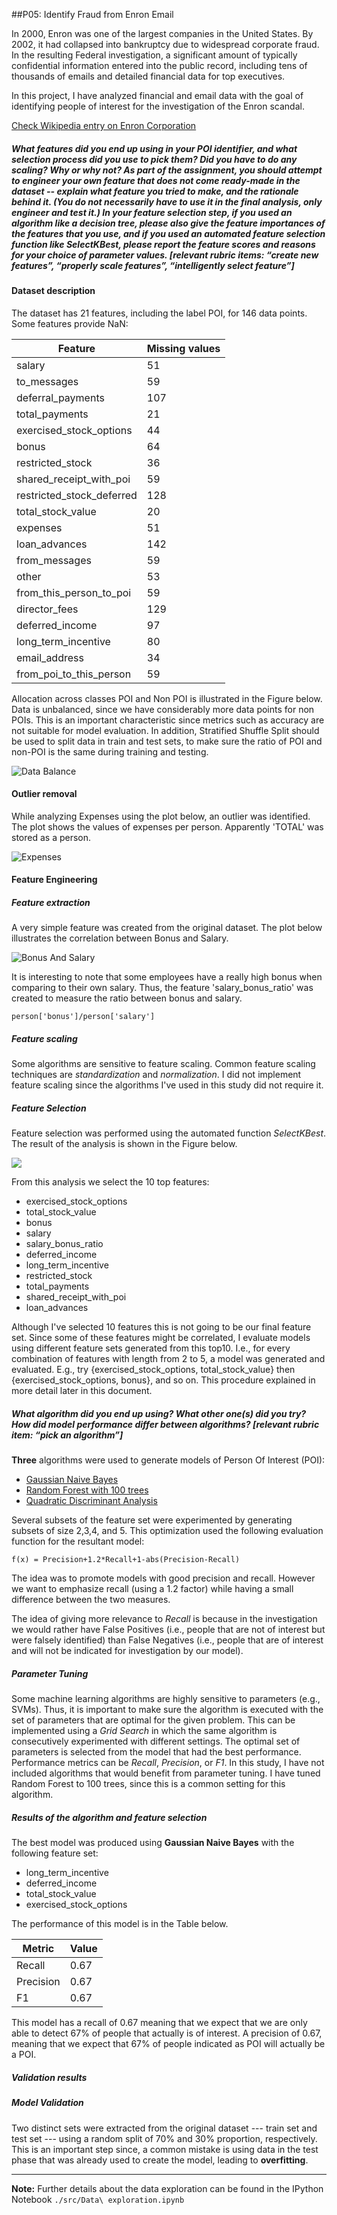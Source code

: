 ##P05: Identify Fraud from Enron Email

In 2000, Enron was one of the largest companies in the United States. By 2002, it had collapsed into bankruptcy due to widespread corporate fraud. In the resulting Federal investigation, a significant amount of typically confidential information entered into the public record, including tens of thousands of emails and detailed financial data for top executives.

In this project, I have analyzed financial and email data with the goal of identifying people of interest for the investigation of the Enron scandal.

[Check Wikipedia entry on Enron Corporation](https://en.wikipedia.org/wiki/Enron)

##### What features did you end up using in your POI identifier, and what selection process did you use to pick them? Did you have to do any scaling? Why or why not? As part of the assignment, you should attempt to engineer your own feature that does not come ready-made in the dataset -- explain what feature you tried to make, and the rationale behind it. (You do not necessarily have to use it in the final analysis, only engineer and test it.) In your feature selection step, if you used an algorithm like a decision tree, please also give the feature importances of the features that you use, and if you used an automated feature selection function like SelectKBest, please report the feature scores and reasons for your choice of parameter values.  [relevant rubric items: “create new features”, “properly scale features”, “intelligently select feature”]


#### Dataset description

The dataset has 21 features, including the label POI, for 146 data points.
Some features provide NaN:

Feature | Missing values
---|---
salary | 51
to\_messages | 59
deferral\_payments | 107
total\_payments | 21
exercised\_stock\_options | 44
bonus | 64
restricted\_stock | 36
shared\_receipt\_with\_poi | 59
restricted\_stock\_deferred | 128
total\_stock\_value | 20
expenses | 51
loan\_advances | 142
from\_messages | 59
other | 53
from\_this\_person\_to\_poi | 59
director\_fees | 129
deferred\_income | 97
long\_term\_incentive | 80
email\_address | 34
from\_poi\_to\_this\_person | 59

Allocation across classes POI and Non POI is illustrated in the Figure below. Data is unbalanced, since we have considerably more data points for non POIs. This is an important characteristic since metrics such as accuracy are not suitable for model evaluation. In addition, Stratified Shuffle Split should be used to split data in train and test sets, to make sure the ratio of POI and non-POI is the same during training and testing.

![Data Balance](figures/data_balance.png)


#### Outlier removal

While analyzing Expenses using the plot below, an outlier was identified.
The plot shows the values of expenses per person.
Apparently 'TOTAL' was stored as a person.

![Expenses](figures/expenses.png)

#### Feature Engineering

##### Feature extraction


A very simple feature was created from the original dataset.
The plot below illustrates the correlation between Bonus and Salary.

![Bonus And Salary](figures/bonus_and_salary.png)

It is interesting to note that some employees have a really high bonus when comparing to their own salary.
Thus, the feature 'salary\_bonus\_ratio' was created to measure the ratio between bonus and salary.

```
person['bonus']/person['salary']
```

##### Feature scaling

Some algorithms are sensitive to feature scaling.
Common feature scaling techniques are *standardization* and *normalization*.
I did not implement feature scaling since the algorithms I've used in this study did not require it.

##### Feature Selection

Feature selection was performed using the automated function *SelectKBest*.
The result of the analysis is shown in the Figure below.

![](./figures/feature_selection.png)

From this analysis we select the 10 top features:

- exercised\_stock\_options
- total\_stock\_value
- bonus
- salary
- salary\_bonus\_ratio
- deferred\_income
- long\_term\_incentive
- restricted\_stock
- total\_payments
- shared\_receipt\_with\_poi
- loan\_advances

Although I've selected 10 features this is not going to be our final feature set.
Since some of these features might be correlated, I evaluate models using different feature sets generated from this top10.
I.e., for every combination of features with length from 2 to 5, a model was generated and evaluated. E.g., try {exercised\_stock\_options, total\_stock\_value} then {exercised\_stock\_options, bonus}, and so on. This procedure explained in more detail later in this document.



##### What algorithm did you end up using? What other one(s) did you try? How did model performance differ between algorithms?  [relevant rubric item: “pick an algorithm”]

**Three** algorithms were used to generate models of Person Of Interest (POI):

- [Gaussian Naive Bayes](http://scikit-learn.org/stable/modules/generated/sklearn.naive_bayes.GaussianNB.html#sklearn.naive_bayes.GaussianNB)
- [Random Forest with 100 trees](http://scikit-learn.org/stable/modules/generated/sklearn.ensemble.RandomForestClassifier.html#sklearn.ensemble.RandomForestClassifier)
- [Quadratic Discriminant Analysis](http://scikit-learn.org/stable/modules/generated/sklearn.discriminant_analysis.QuadraticDiscriminantAnalysis.html#sklearn.discriminant_analysis.QuadraticDiscriminantAnalysis)

Several subsets of the feature set were experimented by generating subsets of size 2,3,4, and 5.
This optimization used the following evaluation function for the resultant model:

```
f(x) = Precision+1.2*Recall+1-abs(Precision-Recall)
```

The idea was to promote models with good precision and recall. However we want to emphasize recall (using a 1.2 factor) while having a small difference between the two measures. 

The idea of giving more relevance to *Recall* is because in the investigation we would rather have False Positives (i.e., people that are not of interest but were falsely identified) than False Negatives (i.e., people that are of interest and will not be indicated for investigation by our model).

##### Parameter Tuning
Some machine learning algorithms are highly sensitive to parameters (e.g., SVMs).
Thus, it is important to make sure the algorithm is executed with the set of parameters that are optimal for the given problem.
This can be implemented using a *Grid Search* in which the same algorithm is consecutively experimented with different settings.
The optimal set of parameters is selected from the model that had the best performance.
Performance metrics can be *Recall*, *Precision*, or *F1*.
In this study, I have not included algorithms that would benefit from parameter tuning.
I have tuned Random Forest to 100 trees, since this is a common setting for this algorithm.

##### Results of the algorithm and feature selection

The best model was produced using **Gaussian Naive Bayes** with the following feature set:

- long\_term\_incentive
- deferred\_income
- total\_stock\_value
- exercised\_stock\_options

The performance of this model is in the Table below.

Metric | Value
---|---
Recall | 0.67   
Precision | 0.67
F1 | 0.67 

This model has a recall of 0.67 meaning that we expect that we are only able to detect 67% of people that actually is of interest.
A precision of 0.67, meaning that we expect that 67% of people indicated as POI will actually be a POI.

##### Validation results




##### Model Validation

Two distinct sets were extracted from the original dataset --- train set and test set --- using a random split of 70% and 30% proportion, respectively.
This is an important step since, a common mistake is using data in the test phase that was already used to create the model, leading to **overfitting**.

----
**Note:** Further details about the data exploration can be found in the IPython Notebook ```./src/Data\ exploration.ipynb```
